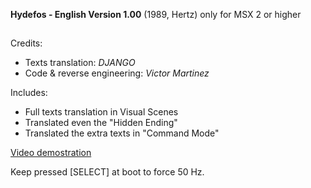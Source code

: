 **Hydefos - English Version 1.00**
(1989, Hertz)
only for MSX 2 or higher
##


Credits:
 - Texts translation: *DJANGO*
 - Code & reverse engineering: *Victor Martinez*


Includes:
              
  - Full texts translation in Visual Scenes
  - Translated even the "Hidden Ending"
  - Translated the extra texts in "Command Mode"

[Video demostration](https://youtu.be/XGKa9eWNleo)

Keep pressed [SELECT] at boot to force 50 Hz.
